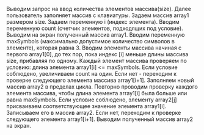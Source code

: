 Выводим запрос на ввод количества элементов массива(size).
Далее пользователь заполняет массив с клавиатуры.
Задаем массив array1 размером size.
Задаем переменную i (индекс элемента).
Вводим переменную count (счетчик элементов, подходящих под условие).
Выводим на экран полученный массив array1.
Вводим переменную maxSymbols (максимально допустимое количество символов в элементе), которая равна 3.
Вводим элементы массива начиная с первого array1[0], до тех пор, пока индекс [i] меньше длины массива size, прибавляя по одному.
Каждый элемент массива проверяем по условию: длина элемента array1[i] <= maxSymbols. Если условие соблюдено, увеличиваем count на один. Если нет - переходим к проверке следующего элемента массива array1[i+1].
Заполняем новый массив array2 в пределах цикла. Повторно проводим проверку каждого элемента массива, чтобы длина элемента array1[i] была больше или равна maxSymbols. Если условие соблюдено, элементу array2[j] присваиваем соответствующее значение элемента array1[i]. Записываем его в массив array2. Если нет, переходим к проверке следующего элемента array1[i+1].
Выводим полученный массив array2 на экран.